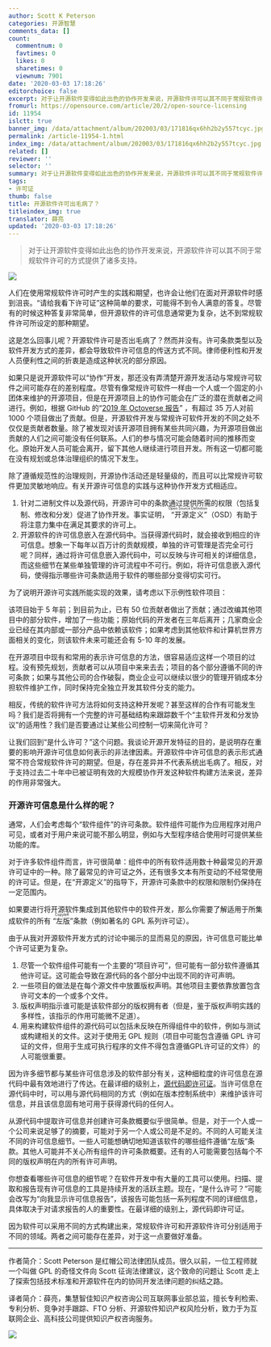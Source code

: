 ```yaml
---
author: Scott K Peterson
categories: 开源智慧
comments_data: []
count:
  commentnum: 0
  favtimes: 0
  likes: 0
  sharetimes: 0
  viewnum: 7901
date: '2020-03-03 17:18:26'
editorchoice: false
excerpt: 对于让开源软件变得如此出色的协作开发来说，开源软件许可以其不同于常规软件许可的方式提供了诸多支持。
fromurl: https://opensource.com/article/20/2/open-source-licensing
id: 11954
islctt: true
banner_img: /data/attachment/album/202003/03/171816qx6hh2b2y557tcyc.jpg
permalink: /article-11954-1.html
index_img: /data/attachment/album/202003/03/171816qx6hh2b2y557tcyc.jpg.thumb.jpg
related: []
reviewer: ''
selector: ''
summary: 对于让开源软件变得如此出色的协作开发来说，开源软件许可以其不同于常规软件许可的方式提供了诸多支持。
tags:
- 许可证
thumb: false
title: 开源软件许可出毛病了？
titleindex_img: true
translator: 薛亮
updated: '2020-03-03 17:18:26'
---
```



> 
> 对于让开源软件变得如此出色的协作开发来说，开源软件许可以其不同于常规软件许可的方式提供了诸多支持。
> 
> 
> 


![](/data/attachment/album/202003/03/171816qx6hh2b2y557tcyc.jpg)


人们在使用常规软件许可时产生的实践和期望，也许会让他们在面对开源软件时感到沮丧。“请给我看下许可证”这种简单的要求，可能得不到令人满意的答复。尽管有的时候这种答复非常简单，但开源软件的许可信息通常更为复杂，达不到常规软件许可所设定的那种期望。


这是怎么回事儿呢？开源软件许可是否出毛病了？然而并没有。许可条款类型以及软件开发方式的差异，都会导致软件许可信息的传送方式不同。律师便利性和开发人员便利性之间的折衷是造成这种状况的部分原因。


如果只是说开源软件可以“协作”开发，那还没有弄清楚开源开发活动与常规许可软件之间可能存在的差别程度。尽管有像常规许可软件一样由一个人或一个固定的小团体来维护的开源项目，但是在开源项目上的协作可能会在广泛的潜在贡献者之间进行。例如，根据 GitHub 的“[2019 年 Octoverse 报告](https://octoverse.github.com/#dependencies-overview)” ，有超过 35 万人对前 1000 个项目做出了贡献。但是，开源软件开发与常规许可软件开发的不同之处不仅仅是贡献者数量。除了被发现对该开源项目拥有某些共同兴趣，为开源项目做出贡献的人们之间可能没有任何联系。人们的参与情况可能会随着时间的推移而变化。原始开发人员可能会离开，留下其他人继续进行项目开发。所有这一切都可能在没有规划或总体治理组织的情况下发生。


除了遵循规范性的治理规则，开源协作活动还是轻量级的，而且可以比常规许可软件更加灵敏地响应。有关开源许可信息的实践与这种协作开发方式相适应。


1. 针对二进制文件以及源代码，开源许可中的条款通过提供所需的权限（包括复制、修改和分发）促进了协作开发。事实证明，<ruby> “开源定义” <rp>  （ </rp> <rt>  Open Source Definition </rt> <rp>  ） </rp></ruby>（OSD）有助于将注意力集中在满足其要求的许可上。
2. 开源软件的许可信息嵌入在源代码中。当获得源代码时，就会接收到相应的许可信息。想象一下每年以百万计的贡献规模，单独的许可管理是否完全可行呢？同样，通过将许可信息嵌入源代码中，可以反映与许可相关的详细信息，而这些细节在某些单独管理的许可流程中不可行。例如，将许可信息嵌入源代码，使得指示哪些许可条款适用于软件的哪些部分变得切实可行。


为了说明开源许可实践所能实现的效果，请考虑以下示例性软件项目：


该项目始于 5 年前；到目前为止，已有 50 位贡献者做出了贡献；通过改编其他项目中的部分软件，增加了一些功能；原始代码的开发者在三年后离开；几家商业企业已经在其内部或一部分产品中依赖该软件；如果考虑到其他软件和计算机世界方面相关的变化，则该软件未来可能还会有 5-10 年的发展。


在开源项目中现有和常用的表示许可信息的方法，很容易适应这样一个项目的过程。没有预先规划，贡献者可以从项目中来来去去；项目的各个部分遵循不同的许可条款；如果与其他公司的合作破裂，商业企业可以继续以很少的管理开销成本分担软件维护工作，同时保持完全独立开发其软件分支的能力。


相反，传统的软件许可方法将如何支持这种开发呢？甚至这样的合作有可能发生吗？我们是否将拥有一个完整的许可基础结构来跟踪数千个“主软件开发和分发协议”的适用性？我们是否要通过让某些公司控制一切来简化许可？


让我们回到“是什么许可？”这个问题。我谈论开源开发特征的目的，是说明存在重要的影响开源许可信息如何表示的非法律因素。开源软件中许可信息的表示形式通常不符合常规软件许可的期望。但是，存在差异并不代表系统出毛病了。相反，对于支持过去二十年中已被证明有效的大规模协作开发这种软件构建方法来说，差异的作用非常强大。


### 开源许可信息是什么样的呢？


通常，人们会考虑每个“软件组件”的许可条款。软件组件可能作为应用程序对用户可见，或者对于用户来说可能不那么明显，例如与大型程序结合使用时可提供某些功能的库。


对于许多软件组件而言，许可很简单：组件中的所有软件适用数十种最常见的开源许可证中的一种。除了最常见的许可证之外，还有很多文本有所变动的不经常使用的许可证。但是，在“开源定义”的指导下，开源许可条款中的权限和限制仍保持在一定范围内。


如果要进行将开源软件集成到其他软件中的软件开发，那么你需要了解适用于所集成软件的所有<ruby> “左版” <rp>  （ </rp> <rt>  Copyleft </rt> <rp>  ） </rp></ruby>条款（例如著名的 GPL 系列许可证）。


由于从我对开源软件开发方式的讨论中揭示的显而易见的原因，许可信息可能比单个许可证更为复杂。


1. 尽管一个软件组件可能有一个主要的“项目许可”，但可能有一部分软件遵循其他许可证。这可能会导致在源代码的各个部分中出现不同的许可声明。
2. 一些项目的做法是在每个源文件中放置版权声明。其他项目主要依靠放置包含许可文本的一个或多个文件。
3. 版权声明指示谁可能是该软件部分的版权拥有者（但是，鉴于版权声明实践的多样性，该指示的作用可能微不足道）。
4. 用来构建软件组件的源代码可以包括未反映在所得组件中的软件，例如与测试或构建相关的文件。这对于使用无 GPL 规则（项目中可能包含遵循 GPL 许可证的文件，但用于生成可执行程序的文件不得包含遵循GPL许可证的文件）的人可能很重要。


因为许多细节都与某些许可信息涉及的软件部分有关，这种细粒度的许可信息在源代码中最有效地进行了传达。在最详细的级别上，[源代码即许可证](https://opensource.com/article/17/12/source-code-license)。当许可信息在源代码中时，可以用与源代码相同的方式（例如在版本控制系统中）来维护该许可信息，并且该信息固有地可用于获得源代码的任何人。


从源代码中提取许可信息并创建许可条款概要似乎很简单。但是，对于一个人或一个公司来说足够了的摘要，可能对于另一个人或公司是不足的。不同的人可能关注不同的许可信息细节。一些人可能想确切地知道该软件的哪些组件遵循“左版”条款。其他人可能并不关心所有组件的许可条款概要。还有的人可能需要包括每个不同的版权声明在内的所有许可声明。


你想查看哪些许可信息的细节呢？在软件开发中有大量的工具可以使用。扫描、提取和报告现有许可信息的工具是持续开发的活跃主题。现在，“是什么许可？”可能会改写为“向我显示许可信息报告”，该报告可能包括一系列程度不同的详细信息，具体取决于对请求报告的人的重要性。在最详细的级别上，源代码即许可证。


因为软件可以采用不同的方式构建出来，常规软件许可和开源软件许可分别适用于不同的领域。两者之间可能存在差异，对于这一点要做好准备。




---


作者简介：Scott Peterson 是红帽公司法律团队成员。很久以前，一位工程师就一个叫做 GPL 的奇怪文件向 Scott 征询法律建议，这个致命的问题让 Scott 走上了探索包括技术标准和开源软件在内的协同开发法律问题的纠结之路。


译者简介：薛亮，集慧智佳知识产权咨询公司互联网事业部总监，擅长专利检索、专利分析、竞争对手跟踪、FTO 分析、开源软件知识产权风险分析，致力于为互联网企业、高科技公司提供知识产权咨询服务。


![](/data/attachment/album/202003/03/171057ge8g5roga5ev56gf.jpg)